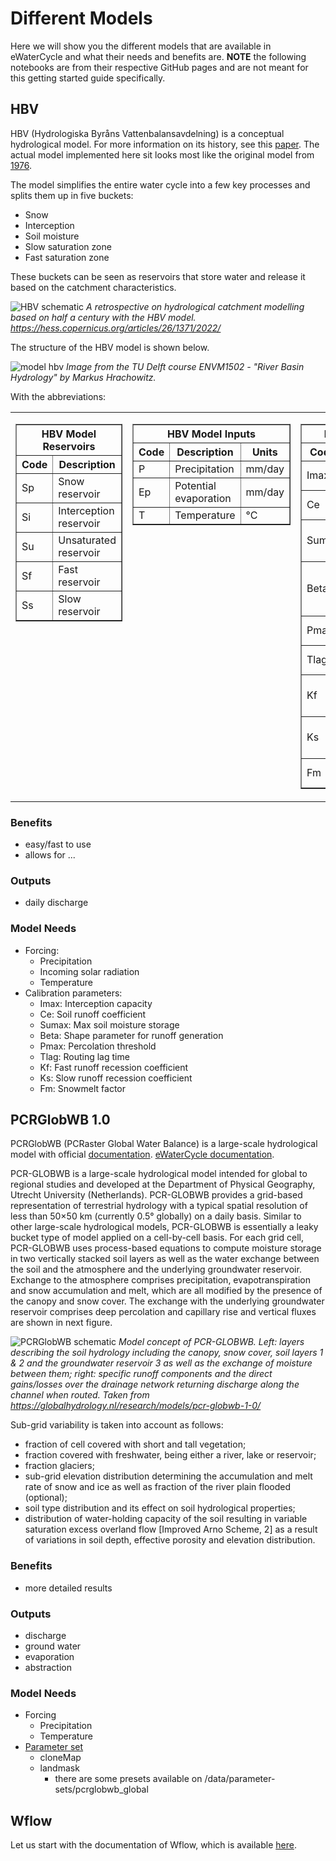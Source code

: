# Different Models

Here we will show you the different models that are available in eWaterCycle and what their needs and benefits are.
**NOTE** the following notebooks are from their respective GitHub pages and are not meant for this getting started guide specifically.

## HBV 

HBV (Hydrologiska Byråns Vattenbalansavdelning) is a conceptual hydrological model. For more information on its history, see this [paper](https://hess.copernicus.org/articles/26/1371/2022/).
The actual model implemented here sit looks most like the original model from [1976](https://urn.kb.se/resolve?urn=urn:nbn:se:smhi:diva-5738).

The model simplifies the entire water cycle into a few key processes and splits them up in five buckets:
- Snow
- Interception
- Soil moisture
- Slow saturation zone
- Fast saturation zone

These buckets can be seen as reservoirs that store water and release it based on the catchment characteristics.


![HBV schematic](../figures/hbv/hbv_schematic.png)
*A retrospective on hydrological catchment modelling based on half a century with the HBV model. https://hess.copernicus.org/articles/26/1371/2022/*


The structure of the HBV model is shown below.

![model hbv](../figures/hbv/hbv_model_label.png)
*Image from the TU Delft course ENVM1502 - "River Basin Hydrology" by Markus Hrachowitz.*

With the abbreviations:

<table border="0" cellpadding="10" cellspacing="0">
  <tr>
    <!-- Reservoirs Section -->
    <td valign="top">
      <table border="1" cellpadding="5" cellspacing="0">
        <thead>
          <tr>
            <th colspan="2">HBV Model Reservoirs</th>
          </tr>
          <tr>
            <th>Code</th>
            <th>Description</th>
          </tr>
        </thead>
        <tbody>
          <tr><td>Sp</td><td>Snow reservoir</td></tr>
          <tr><td>Si</td><td>Interception reservoir</td></tr>
          <tr><td>Su</td><td>Unsaturated reservoir</td></tr>
          <tr><td>Sf</td><td>Fast reservoir</td></tr>
          <tr><td>Ss</td><td>Slow reservoir</td></tr>
        </tbody>
      </table>
    </td>
    <!-- Inputs Section -->
    <td valign="top">
      <table border="1" cellpadding="5" cellspacing="0">
        <thead>
          <tr>
            <th colspan="3">HBV Model Inputs</th>
          </tr>
          <tr>
            <th>Code</th>
            <th>Description</th>
            <th>Units</th>
          </tr>
        </thead>
        <tbody>
          <tr><td>P</td><td>Precipitation</td><td>mm/day</td></tr>
          <tr><td>Ep</td><td>Potential evaporation</td><td>mm/day</td></tr>
          <tr><td>T</td><td>Temperature</td><td>°C</td></tr>
        </tbody>
      </table>
    </td>
    <!-- Parameters Section -->
    <td valign="top">
      <table border="1" cellpadding="5" cellspacing="0">
        <thead>
          <tr>
            <th colspan="3">HBV Model Parameters</th>
          </tr>
          <tr>
            <th>Code</th>
            <th>Description</th>
            <th>Units</th>
          </tr>
        </thead>
        <tbody>
          <tr><td>Imax</td><td>Interception capacity</td><td>mm</td></tr>
          <tr><td>Ce</td><td>Soil runoff coefficient</td><td>-</td></tr>
          <tr><td>Sumax</td><td>Max soil moisture storage</td><td>mm</td></tr>
          <tr><td>Beta</td><td>Shape parameter for runoff generation</td><td>-</td></tr>
          <tr><td>Pmax</td><td>Percolation threshold</td><td>mm/day</td></tr>
          <tr><td>Tlag</td><td>Routing lag time</td><td>days</td></tr>
          <tr><td>Kf</td><td>Fast runoff recession coefficient</td><td>1/day</td></tr>
          <tr><td>Ks</td><td>Slow runoff recession coefficient</td><td>1/day</td></tr>
          <tr><td>Fm</td><td>Snowmelt factor</td><td>-</td></tr>
        </tbody>
      </table>
    </td>
  </tr>
</table>



### Benefits

- easy/fast to use
- allows for ...

### Outputs

- daily discharge

### Model Needs

- Forcing:
  - Precipitation
  - Incoming solar radiation
  - Temperature
- Calibration parameters:
  - Imax: Interception capacity
  - Ce: Soil runoff coefficient
  - Sumax: Max soil moisture storage
  - Beta: Shape parameter for runoff generation
  - Pmax: Percolation threshold
  - Tlag: Routing lag time
  - Kf: Fast runoff recession coefficient
  - Ks: Slow runoff recession coefficient
  - Fm: Snowmelt factor

## PCRGlobWB 1.0

PCRGlobWB (PCRaster Global Water Balance) is a large-scale hydrological model with official [documentation](https://globalhydrology.nl/research/models/pcr-globwb-1-0/).
[eWaterCycle documentation](https://ewatercycle.readthedocs.io/en/1.3.0/examples/pcrglobwb.html).

PCR-GLOBWB is a large-scale hydrological model intended for global to regional studies and developed at the Department of Physical Geography, Utrecht University (Netherlands). 
PCR-GLOBWB provides a grid-based representation of terrestrial hydrology with a typical spatial resolution of less than 50×50 km (currently 0.5° globally) on a daily basis. 
Similar to other large-scale hydrological models, PCR-GLOBWB is essentially a leaky bucket type of model applied on a cell-by-cell basis. 
For each grid cell, PCR-GLOBWB uses process-based equations to compute moisture storage in two vertically stacked soil layers as well as the water exchange between the soil and the atmosphere and the underlying groundwater reservoir. 
Exchange to the atmosphere comprises precipitation, evapotranspiration and snow accumulation and melt, which are all modified by the presence of the canopy and snow cover. 
The exchange with the underlying groundwater reservoir comprises deep percolation and capillary rise and vertical fluxes are shown in next figure.

![PCRGlobWB schematic](../figures/pcrglobwb/pcrglobwb.jpg)
*Model concept of PCR-GLOBWB. Left: layers describing the soil hydrology including the canopy, snow cover, soil layers 1 & 2 and the groundwater reservoir 3 as well as the exchange of moisture between them; right: specific runoff components and the direct gains/losses over the drainage network returning discharge along the channel when routed.
Taken from https://globalhydrology.nl/research/models/pcr-globwb-1-0/*

Sub-grid variability is taken into account as follows:

* fraction of cell covered with  short and tall vegetation;
* fraction covered with freshwater, being either a river, lake or reservoir;
* fraction glaciers;
* sub-grid elevation distribution determining the accumulation and melt rate of snow and ice as well as fraction of the river plain flooded (optional);
* soil type distribution and its effect on soil hydrological properties;
* distribution of water-holding capacity of the soil resulting in variable saturation excess overland flow [Improved Arno Scheme, 2] as a result of variations in soil depth, effective porosity and elevation distribution.


### Benefits

- more detailed results

### Outputs

- discharge
- ground water
- evaporation
- abstraction

### Model Needs

* Forcing
  * Precipitation
  * Temperature
* [Parameter set](https://ewatercycle.readthedocs.io/en/latest/system_setup.html#prepare-other-parameter-sets)
  * cloneMap
  * landmask
    * there are some presets available on /data/parameter-sets/pcrglobwb_global


## Wflow

Let us start with the documentation of Wflow, which is available [here](https://wflow.readthedocs.io/en/latest/).
